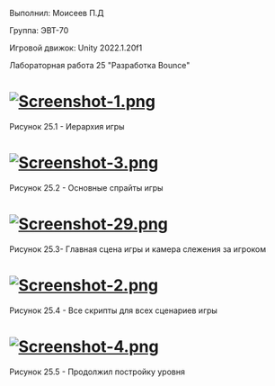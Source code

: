 Выполнил: Моисеев П.Д

Группа: ЭВТ-70

Игровой движок: Unity 2022.1.20f1

Лабораторная работа 25 "Разработка Bounce"

# [![Screenshot-1.png](https://i.postimg.cc/ncZGqJcc/Screenshot-1.png)](https://postimg.cc/LhCPMG1r)
Рисунок 25.1 - Иерархия игры

# [![Screenshot-3.png](https://i.postimg.cc/6qHq7npZ/Screenshot-3.png)](https://postimg.cc/RJH4y3fC)
Рисунок 25.2 - Основные спрайты игры

# [![Screenshot-29.png](https://i.postimg.cc/d3DvxXJ7/Screenshot-29.png)](https://postimg.cc/zHm9Lxb5)
Рисунок 25.3- Главная сцена игры и камера слежения за игроком

# [![Screenshot-2.png](https://i.postimg.cc/j55Gx7mm/Screenshot-2.png)](https://postimg.cc/67kHzy9f)
Рисунок 25.4 - Все скрипты для всех сценариев игры

# [![Screenshot-4.png](https://i.postimg.cc/GtnVk5Hw/Screenshot-4.png)](https://postimg.cc/sQKTzKYw)
Рисунок 25.5 - Продолжил постройку уровня 




